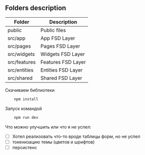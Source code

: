 ## Folders description

| Folder       | Description        |
| ------------ | ------------------ |
| public       | Public files       |
| src/app      | App FSD Layer      |
| src/pages    | Pages FSD Layer    |
| src/widgets  | Widgets FSD Layer  |
| src/features | Features FSD Layer |
| src/entities | Entities FSD Layer |
| src/shared   | Shared FSD Layer   |



Скачиваем библиотеки
```bash
    npm install
```

Запуск командой
```bash
    npm run dev
```
Что можно улучшить или что я не успел:

- [ ]  Хотел реализовать что-то вроде таблицы форм, но не успел
- [ ]  токенизацию темы (цветов и шрифтов)
- [ ]  персистенс
